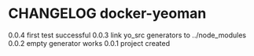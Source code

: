 # CHANGELOG docker-yeoman

0.0.4 first test successful
0.0.3 link yo_src generators to ../node_modules
0.0.2 empty generator works
0.0.1 project created
